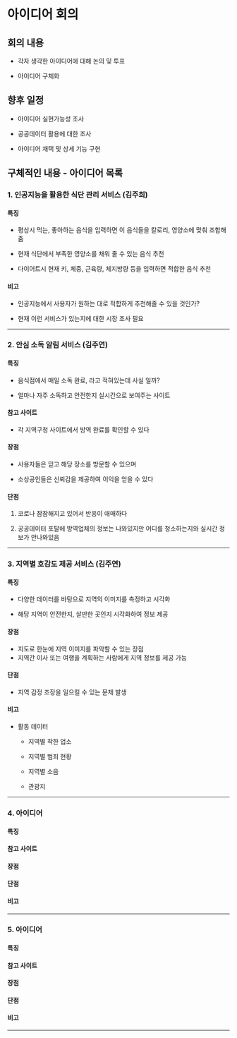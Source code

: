 # 아이디어 회의

## 회의 내용

- 각자 생각한 아이디어에 대해 논의 및 투표

- 아이디어 구체화

## 향후 일정

- 아이디어 실현가능성 조사

- 공공데이터 활용에 대한 조사

- 아이디어 채택 및 상세 기능 구현

## 구체적인 내용 - 아이디어 목록

### 1. 인공지능을 활용한 식단 관리 서비스 (김주희)

#### 특징

- 평상시 먹는, 좋아하는 음식을 입력하면 이 음식들을 칼로리, 영양소에 맞춰 조합해줌

- 현재 식단에서 부족한 영양소를 채워 줄 수 있는 음식 추천

- 다이어트시 현재 키, 체중, 근육량, 체지방량 등을 입력하면 적합한 음식 추천

#### 비고

- 인공지능에서 사용자가 원하는 대로 적합하게 추천해줄 수 있을 것인가?

- 현재 이런 서비스가 있는지에 대한 시장 조사 필요

<hr>

### 2. 안심 소독 알림 서비스 (김주연)

#### 특징

- 음식점에서 매일 소독 완료, 라고 적혀있는데 사실 일까?

- 얼마나 자주 소독하고  안전한지 실시간으로 보여주는 사이트

#### 참고 사이트

- 각 지역구청 사이트에서 방역 완료를 확인할 수 있다

#### 장점

- 사용자들은 믿고 해당 장소를 방문할 수 있으며

- 소상공인들은 신뢰감을 제공하여 이익을 얻을 수 있다

#### 단점

1. 코로나 잠잠해지고 있어서 반응이 애매하다

2. 공공데이터 포탈에 방역업체의 정보는 나와있지만 어디를 청소하는지와 실시간 정보가 안나와있음

<hr>

### 3. 지역별 호감도 제공 서비스 (김주연)

#### 특징

- 다양한 데이터를 바탕으로 지역의 이미지를 측정하고 시각화

- 해당 지역이 안전한지,  살만한 곳인지 시각화하여 정보 제공

#### 장점

- 지도로 한눈에 지역 이미지를 파악할 수 있는 장점
- 지역간 이사 또는 여행을 계획하는 사람에게 지역 정보를 제공 가능

#### 단점

- 지역 감정 조장을 일으킬 수 있는 문제 발생

#### 비고

- 활동 데이터

    - 지역별 착한 업소

    - 지역별 범죄 현황
    
    - 지역별 소음
    
    - 관광지

<hr>

### 4. 아이디어

#### 특징

#### 참고 사이트

#### 장점

#### 단점

#### 비고

<hr>

### 5. 아이디어

#### 특징

#### 참고 사이트

#### 장점

#### 단점

#### 비고

<hr>